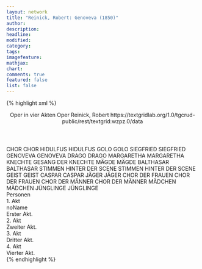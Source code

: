 ```yaml
---
layout: network
title: "Reinick, Robert: Genoveva (1850)"
author:
description:
headline:
modified:
category:
tags:
imagefeature:
mathjax:
chart:
comments: true
featured: false
list: false
---
```

{% highlight xml %}
<?xml-model href="https://raw.githubusercontent.com/DLiNa/project/master/rules/lina.rnc"?><?xml-model href="https://raw.githubusercontent.com/DLiNa/project/master/rules/lina.sch"?>
<play xmlns="http://lina.digital">
  <header>
    <title>Genoveva</title>
  	<subtitle>Oper in vier Akten</subtitle>
    <genretitle>Oper</genretitle>
    <author>Reinick, Robert</author>
  	<date when="1850" type="premiere"/>
  	<source>https://textgridlab.org/1.0/tgcrud-public/rest/textgrid:wzpz.0/data</source>
  </header>
  <personae>
    <character>
      <name>CHOR</name>
      <alias xml:id="chor">
        <name>CHOR</name>
      </alias>
    </character>
    <character>
      <name>HIDULFUS</name>
      <alias xml:id="hidulfus">
        <name>HIDULFUS</name>
      </alias>
    </character>
    <character>
      <name>GOLO</name>
      <alias xml:id="golo">
        <name>GOLO</name>
      </alias>
    </character>
    <character>
      <name>SIEGFRIED</name>
      <alias xml:id="siegfried">
        <name>SIEGFRIED</name>
      </alias>
    </character>
    <character>
      <name>GENOVEVA</name>
      <alias xml:id="genoveva">
        <name>GENOVEVA</name>
      </alias>
    </character>
    <character>
      <name>DRAGO</name>
      <alias xml:id="drago">
        <name>DRAGO</name>
      </alias>
    </character>
    <character>
      <name>MARGARETHA</name>
      <alias xml:id="margaretha">
        <name>MARGARETHA</name>
      </alias>
    </character>
    <character>
      <name>KNECHTE</name>
      <alias xml:id="knechte">
        <name>GESANG DER KNECHTE</name>
      </alias>
    </character>
    <character>
      <name>MÄGDE</name>
      <alias xml:id="mägde">
        <name>MÄGDE</name>
      </alias>
    </character>
    <character>
      <name>BALTHASAR</name>
      <alias xml:id="balthasar">
        <name>BALTHASAR</name>
      </alias>
    </character>
    <character>
      <name>STIMMEN HINTER DER SCENE</name>
      <alias xml:id="stimmen_hinter_der_scene">
        <name>STIMMEN HINTER DER SCENE</name>
      </alias>
    </character>
    <character>
      <name>GEIST</name>
      <alias xml:id="geist">
        <name>GEIST</name>
      </alias>
    </character>
    <character>
      <name>CASPAR</name>
      <alias xml:id="caspar">
        <name>CASPAR</name>
      </alias>
    </character>
    <character>
      <name>JÄGER</name>
      <alias xml:id="jäger">
        <name>JÄGER</name>
      </alias>
    </character>
    <character>
      <name>CHOR DER FRAUEN</name>
      <alias xml:id="chor_der_frauen">
        <name>CHOR DER FRAUEN</name>
      </alias>
    </character>
    <character>
      <name>CHOR DER MÄNNER</name>
      <alias xml:id="chor_der_männer">
        <name>CHOR DER MÄNNER</name>
      </alias>
    </character>
    <character>
      <name>MÄDCHEN</name>
      <alias xml:id="mädchen">
        <name>MÄDCHEN</name>
      </alias>
    </character>
    <character>
      <name>JÜNGLINGE</name>
      <alias xml:id="jünglinge">
        <name>JÜNGLINGE</name>
      </alias>
    </character>
  </personae>
  <text>
    <div>
      <head>Personen</head>
    </div>
    <div>
      <head>1. Akt</head>
      <div>
        <head>noName</head>
        <div>
          <head>Erster Akt.</head>
          <sp who="#chor">
            <amount n="5" unit="speech_acts"/>
            <amount n="141" unit="words"/>
            <amount n="29" unit="lines"/>
            <amount n="731" unit="chars"/>
          </sp>
          <sp who="#hidulfus">
            <amount n="3" unit="speech_acts"/>
            <amount n="92" unit="words"/>
            <amount n="16" unit="lines"/>
            <amount n="528" unit="chars"/>
          </sp>
          <sp who="#hidulfus #chor">
            <amount n="1" unit="speech_acts"/>
            <amount n="66" unit="words"/>
            <amount n="12" unit="lines"/>
            <amount n="334" unit="chars"/>
          </sp>
          <sp who="#golo">
            <amount n="25" unit="speech_acts"/>
            <amount n="619" unit="words"/>
            <amount n="120" unit="lines"/>
            <amount n="3072" unit="chars"/>
          </sp>
          <sp who="#siegfried">
            <amount n="13" unit="speech_acts"/>
            <amount n="185" unit="words"/>
            <amount n="35" unit="lines"/>
            <amount n="958" unit="chars"/>
          </sp>
          <sp who="#genoveva">
            <amount n="14" unit="speech_acts"/>
            <amount n="107" unit="words"/>
            <amount n="21" unit="lines"/>
            <amount n="530" unit="chars"/>
          </sp>
          <sp who="#genoveva #siegfried">
            <amount n="1" unit="speech_acts"/>
            <amount n="8" unit="words"/>
            <amount n="1" unit="lines"/>
            <amount n="45" unit="chars"/>
          </sp>
          <sp who="#drago">
            <amount n="2" unit="speech_acts"/>
            <amount n="10" unit="words"/>
            <amount n="2" unit="lines"/>
            <amount n="45" unit="chars"/>
          </sp>
          <sp who="#margaretha">
            <amount n="19" unit="speech_acts"/>
            <amount n="383" unit="words"/>
            <amount n="63" unit="lines"/>
            <amount n="1832" unit="chars"/>
          </sp>
        </div>
      </div>
    </div>
    <div>
      <head>2. Akt</head>
      <div>
        <head>Zweiter Akt.</head>
        <sp who="#genoveva">
          <amount n="39" unit="speech_acts"/>
          <amount n="677" unit="words"/>
          <amount n="110" unit="lines"/>
          <amount n="3333" unit="chars"/>
        </sp>
        <sp who="#knechte">
          <amount n="1" unit="speech_acts"/>
          <amount n="57" unit="words"/>
          <amount n="10" unit="lines"/>
          <amount n="280" unit="chars"/>
        </sp>
        <sp who="#golo">
          <amount n="45" unit="speech_acts"/>
          <amount n="553" unit="words"/>
          <amount n="101" unit="lines"/>
          <amount n="2716" unit="chars"/>
        </sp>
        <sp who="#drago">
          <amount n="16" unit="speech_acts"/>
          <amount n="185" unit="words"/>
          <amount n="30" unit="lines"/>
          <amount n="878" unit="chars"/>
        </sp>
        <sp who="#margaretha">
          <amount n="7" unit="speech_acts"/>
          <amount n="94" unit="words"/>
          <amount n="14" unit="lines"/>
          <amount n="450" unit="chars"/>
        </sp>
        <sp who="#knechte #mägde">
          <amount n="1" unit="speech_acts"/>
          <amount n="11" unit="words"/>
          <amount n="4" unit="lines"/>
          <amount n="62" unit="chars"/>
        </sp>
        <sp who="#balthasar">
          <amount n="13" unit="speech_acts"/>
          <amount n="127" unit="words"/>
          <amount n="22" unit="lines"/>
          <amount n="615" unit="chars"/>
        </sp>
        <sp who="#chor">
          <amount n="11" unit="speech_acts"/>
          <amount n="83" unit="words"/>
          <amount n="17" unit="lines"/>
          <amount n="427" unit="chars"/>
        </sp>
        <sp who="#balthasar #chor">
          <amount n="1" unit="speech_acts"/>
          <amount n="4" unit="words"/>
          <amount n="1" unit="lines"/>
          <amount n="18" unit="chars"/>
        </sp>
      </div>
    </div>
    <div>
      <head>3. Akt</head>
      <div>
        <head>Dritter Akt.</head>
        <sp who="#siegfried">
          <amount n="36" unit="speech_acts"/>
          <amount n="591" unit="words"/>
          <amount n="103" unit="lines"/>
          <amount n="2931" unit="chars"/>
        </sp>
        <sp who="#margaretha">
          <amount n="31" unit="speech_acts"/>
          <amount n="467" unit="words"/>
          <amount n="79" unit="lines"/>
          <amount n="2324" unit="chars"/>
        </sp>
        <sp who="#siegfried">
          <amount n="1" unit="speech_acts"/>
          <amount n="152" unit="words"/>
          <amount n="21" unit="lines"/>
          <amount n="783" unit="chars"/>
        </sp>
        <sp who="#golo">
          <amount n="14" unit="speech_acts"/>
          <amount n="89" unit="words"/>
          <amount n="17" unit="lines"/>
          <amount n="443" unit="chars"/>
        </sp>
        <sp who="#stimmen_hinter_der_scene">
          <amount n="3" unit="speech_acts"/>
          <amount n="142" unit="words"/>
          <amount n="26" unit="lines"/>
          <amount n="789" unit="chars"/>
        </sp>
        <sp who="#geist">
          <amount n="5" unit="speech_acts"/>
          <amount n="74" unit="words"/>
          <amount n="13" unit="lines"/>
          <amount n="407" unit="chars"/>
        </sp>
      </div>
    </div>
    <div>
      <head>4. Akt</head>
      <div>
        <head>Vierter Akt.</head>
        <sp who="#genoveva">
          <amount n="30" unit="speech_acts"/>
          <amount n="580" unit="words"/>
          <amount n="90" unit="lines"/>
          <amount n="2973" unit="chars"/>
        </sp>
        <sp who="#caspar #balthasar">
          <amount n="4" unit="speech_acts"/>
          <amount n="57" unit="words"/>
          <amount n="13" unit="lines"/>
          <amount n="308" unit="chars"/>
        </sp>
        <sp who="#balthasar">
          <amount n="7" unit="speech_acts"/>
          <amount n="49" unit="words"/>
          <amount n="10" unit="lines"/>
          <amount n="259" unit="chars"/>
        </sp>
        <sp who="#golo">
          <amount n="14" unit="speech_acts"/>
          <amount n="264" unit="words"/>
          <amount n="42" unit="lines"/>
          <amount n="1268" unit="chars"/>
        </sp>
        <sp who="#balthasar #caspar">
          <amount n="1" unit="speech_acts"/>
          <amount n="2" unit="words"/>
          <amount n="1" unit="lines"/>
          <amount n="5" unit="chars"/>
        </sp>
        <sp who="#balthasar #caspar">
          <amount n="1" unit="speech_acts"/>
          <amount n="7" unit="words"/>
          <amount n="1" unit="lines"/>
          <amount n="39" unit="chars"/>
        </sp>
        <sp who="#caspar">
          <amount n="5" unit="speech_acts"/>
          <amount n="57" unit="words"/>
          <amount n="8" unit="lines"/>
          <amount n="270" unit="chars"/>
        </sp>
        <sp who="#jäger">
          <amount n="1" unit="speech_acts"/>
          <amount n="22" unit="words"/>
          <amount n="5" unit="lines"/>
          <amount n="96" unit="chars"/>
        </sp>
        <sp who="#margaretha">
          <amount n="1" unit="speech_acts"/>
          <amount n="3" unit="words"/>
          <amount n="1" unit="lines"/>
          <amount n="22" unit="chars"/>
        </sp>
        <sp who="#siegfried">
          <amount n="8" unit="speech_acts"/>
          <amount n="94" unit="words"/>
          <amount n="16" unit="lines"/>
          <amount n="469" unit="chars"/>
        </sp>
        <sp who="#chor">
          <amount n="4" unit="speech_acts"/>
          <amount n="129" unit="words"/>
          <amount n="31" unit="lines"/>
          <amount n="692" unit="chars"/>
        </sp>
        <sp who="#genoveva #siegfried">
          <amount n="1" unit="speech_acts"/>
          <amount n="7" unit="words"/>
          <amount n="1" unit="lines"/>
          <amount n="40" unit="chars"/>
        </sp>
        <sp who="#chor_der_frauen">
          <amount n="1" unit="speech_acts"/>
          <amount n="7" unit="words"/>
          <amount n="2" unit="lines"/>
          <amount n="33" unit="chars"/>
        </sp>
        <sp who="#chor_der_männer">
          <amount n="1" unit="speech_acts"/>
          <amount n="8" unit="words"/>
          <amount n="2" unit="lines"/>
          <amount n="40" unit="chars"/>
        </sp>
        <sp who="#mädchen">
          <amount n="2" unit="speech_acts"/>
          <amount n="12" unit="words"/>
          <amount n="4" unit="lines"/>
          <amount n="67" unit="chars"/>
        </sp>
        <sp who="#siegfried #genoveva">
          <amount n="2" unit="speech_acts"/>
          <amount n="8" unit="words"/>
          <amount n="2" unit="lines"/>
          <amount n="40" unit="chars"/>
        </sp>
        <sp who="#jünglinge">
          <amount n="2" unit="speech_acts"/>
          <amount n="13" unit="words"/>
          <amount n="4" unit="lines"/>
          <amount n="66" unit="chars"/>
        </sp>
        <sp who="#jünglinge #mädchen #chor">
          <amount n="1" unit="speech_acts"/>
          <amount n="10" unit="words"/>
          <amount n="2" unit="lines"/>
          <amount n="66" unit="chars"/>
        </sp>
      </div>
    </div>
  </text>
</play>
{% endhighlight %}